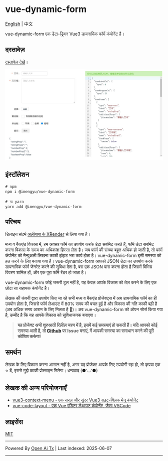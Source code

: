 # vue-dynamic-form

[English](https://raw.githubusercontent.com/imengyu/vue-dynamic-form/master/README.EN.md) | 中文

vue-dynamic-form एक डेटा-ड्रिवन Vue3 डायनामिक फॉर्म कंपोनेंट है।

## दस्तावेज़

[दस्तावेज़ देखें](https://docs.imengyu.top//vue-dynamic-form-docs)।

![demo](https://raw.githubusercontent.com/imengyu/vue-dynamic-form/master/demo.jpg)

## इंस्टॉलेशन

```shell
# npm 
npm i @imengyu/vue-dynamic-form

# या yarn
yarn add @imengyu/vue-dynamic-form
```

## परिचय

डिज़ाइन संदर्भ [अलीबाबा के XRender](https://xrender.fun/form-render) से लिया गया है।

मध्य व बैकएंड विकास में, हम अक्सर फॉर्म का उपयोग करके डेटा सबमिट करते हैं, फॉर्म डेटा सबमिट करना विकास के समय का अधिकांश हिस्सा लेता है।
जब फॉर्म की संख्या बहुत अधिक हो जाती है, तो फॉर्म कंपोनेंट को मैन्युअली लिखना काफी झंझट भरा कार्य होता है। vue-dynamic-form इसी समस्या को हल करने के लिए बनाया गया है।
vue-dynamic-form आपको JSON डेटा का उपयोग करके डायनामिक फॉर्म जेनरेट करने की सुविधा देता है, बस एक JSON पास करना होता है जिसमें विभिन्न विवरण शामिल हों, और एक पूरा फॉर्म रेंडर हो जाता है।

vue-dynamic-form कोई जरूरी टूल नहीं है, यह केवल आपके विकास को तेज़ करने के लिए एक छोटा सा सहायक कंपोनेंट है।

लेखक की कंपनी द्वारा उपयोग किए जा रहे सभी मध्य व बैकएंड प्रोजेक्ट्स में अब डायनामिक फॉर्म का ही उपयोग होता है, जिससे फॉर्म लेआउट में 80% समय की बचत हुई है और विकास की गति काफी बढ़ी है (अब अधिक समय आराम के लिए मिलता है 🤭)। अब vue-dynamic-form को ओपन सोर्स किया गया है, उम्मीद है कि यह आपके विकास को सुविधाजनक बनाएगा।

> **यह प्रोजेक्ट अभी शुरुआती रिलीज़ चरण में है, इसमें कई समस्याएं हो सकती हैं। यदि आपको कोई समस्या आती है, तो [Github](https://github.com/imengyu/vue-dynamic-form/issues) पर Issue बनाएं, मैं आपकी समस्या का समाधान करने की पूरी कोशिश करूंगा!**

## समर्थन

लेखक के लिए विकास करना आसान नहीं है, अगर यह प्रोजेक्ट आपके लिए उपयोगी रहा हो, तो कृपया एक ⭐ दें, इससे मुझे काफी प्रोत्साहन मिलेगा। धन्यवाद (●'◡'●)

## लेखक की अन्य परियोजनाएँ

* [vue3-context-menu - एक सरल और सुंदर Vue3 राइट-क्लिक मेनू कंपोनेंट](https://github.com/imengyu/vue3-context-menu/)
* [vue-code-layout - एक Vue एडिटर लेआउट कंपोनेंट, जैसा VSCode](https://github.com/imengyu/vue-code-layout)

## लाइसेंस

[MIT](https://raw.githubusercontent.com/imengyu/vue-dynamic-form/master/LICENSE)


---


Powered By [Open Ai Tx](https://github.com/OpenAiTx/OpenAiTx) | Last indexed: 2025-06-07


---